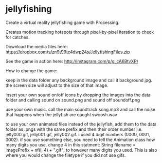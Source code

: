 jellyfishing
============

Create a virtual reality jellyfishing game with Processing.

Creates motion tracking hotspots through pixel-by-pixel iteration to check for catches.

Download the media files here: https://dropbox.com/s/zn9t99tc4dwp24s/JellyfishingFiles.zip

See the game in action here: http://instagram.com/p/g_cA6BtvXP/

How to change the game:

keep in the data folder any background image and call it background.jpg. the screen size will adjust to the size of that image.

insert your own sound on/off icons by dropping the images into the data folder and calling sound on sound.png and sound off soundoff.png

use your own music. call the main soundtrack song.mp3 and call the noise that happens when the jellyfish are caught swoosh.wav

to use your own animated files instead of the jellyfish, add them to the data folder as .pngs with the same prefix and then their order number i.e. jelly000.gif, jelly001.gif, jelly002.gif. i used 4 digit numbers (0000, 0001, 0002). if you use something else, you need to tell the Animation class how many digits you use. change 4 in this statment:
	String filename = imagePrefix + nf(i, 4) + ".gif";
to however many digits you used. This is also where you would change the filetype if you did not use gifs.



